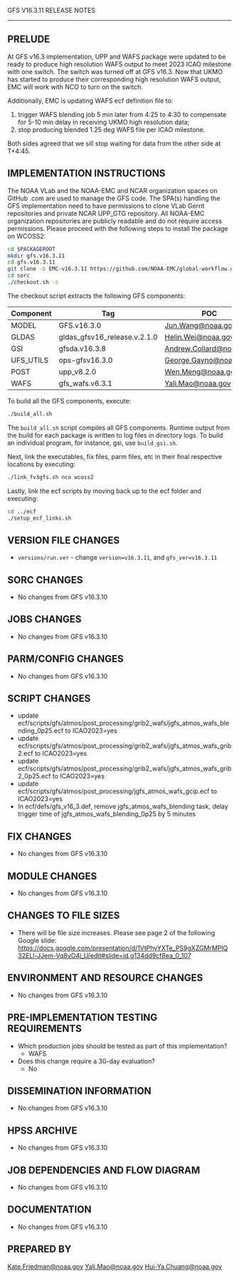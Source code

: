 GFS V16.3.11 RELEASE NOTES

-------
PRELUDE
-------

At GFS v16.3 implementation, UPP and WAFS package were updated to be ready to produce high resolution WAFS output to meet 2023 ICAO milestone with one switch. The switch was turned off at GFS v16.3. Now that UKMO has started to produce their corresponding high resolution WAFS output, EMC will work with NCO to turn on the switch.

Additionally, EMC is updating WAFS ecf definition file to:
1. trigger WAFS blending job 5 min later 
from 4:25 to 4:30 to compensate for 5-10 min delay in receiving UKMO high resolution data;
2. stop producing blended 1.25 deg WAFS file per ICAO milestone.

Both sides agreed that we sill stop waiting for data from the other side at T+4:45.

IMPLEMENTATION INSTRUCTIONS
---------------------------

The NOAA VLab and the NOAA-EMC and NCAR organization spaces on GitHub .com are used to manage the GFS code.  The SPA(s) handling the GFS implementation need to have permissions to clone VLab Gerrit repositories and private NCAR UPP_GTG repository. All NOAA-EMC organization repositories are publicly readable and do not require access permissions.  Please proceed with the following steps to install the package on WCOSS2:

```bash
cd $PACKAGEROOT
mkdir gfs.v16.3.11
cd gfs.v16.3.11
git clone -b EMC-v16.3.11 https://github.com/NOAA-EMC/global-workflow.git .
cd sorc
./checkout.sh -o
```

The checkout script extracts the following GFS components:

| Component | Tag         | POC               |
| --------- | ----------- | ----------------- |
| MODEL     | GFS.v16.3.0   | Jun.Wang@noaa.gov |
| GLDAS     | gldas_gfsv16_release.v.2.1.0 | Helin.Wei@noaa.gov |
| GSI       | gfsda.v16.3.8 | Andrew.Collard@noaa.gov |
| UFS_UTILS | ops-gfsv16.3.0 | George.Gayno@noaa.gov |
| POST      | upp_v8.2.0 | Wen.Meng@noaa.gov |
| WAFS      | gfs_wafs.v6.3.1 | Yali.Mao@noaa.gov |

To build all the GFS components, execute:
```bash
./build_all.sh
```
The `build_all.sh` script compiles all GFS components. Runtime output from the build for each package is written to log files in directory logs. To build an individual program, for instance, gsi, use `build_gsi.sh`.

Next, link the executables, fix files, parm files, etc in their final respective locations by executing:
```bash
./link_fv3gfs.sh nco wcoss2
```

Lastly, link the ecf scripts by moving back up to the ecf folder and executing:
```bash
cd ../ecf
./setup_ecf_links.sh
```

VERSION FILE CHANGES
--------------------

* `versions/run.ver` - change `version=v16.3.11`, and  `gfs_ver=v16.3.11`

SORC CHANGES
------------

* No changes from GFS v16.3.10

JOBS CHANGES
------------

* No changes from GFS v16.3.10

PARM/CONFIG CHANGES
-------------------

* No changes from GFS v16.3.10

SCRIPT CHANGES
--------------

* update ecf/scripts/gfs/atmos/post_processing/grib2_wafs/jgfs_atmos_wafs_blending_0p25.ecf to ICAO2023=yes
* update ecf/scripts/gfs/atmos/post_processing/grib2_wafs/jgfs_atmos_wafs_grib2.ecf to ICAO2023=yes
* update ecf/scripts/gfs/atmos/post_processing/grib2_wafs/jgfs_atmos_wafs_grib2_0p25.ecf to ICAO2023=yes
* update ecf/scripts/gfs/atmos/post_processing/jgfs_atmos_wafs_gcip.ecf to ICAO2023=yes
* In ecf/defs/gfs_v16_3.def, remove jgfs_atmos_wafs_blending task, delay trigger time of jgfs_atmos_wafs_blending_0p25 by 5 minutes

FIX CHANGES
-----------

*  No changes from GFS v16.3.10

MODULE CHANGES
--------------

* No changes from GFS v16.3.10

CHANGES TO FILE SIZES
---------------------

* There will be file size increases.  Please see page 2 of the following Google slide:
https://docs.google.com/presentation/d/1VtPhyYXTe_PS9gXZGMrMPlQ32ELl-JJem-Vq8vO4j_U/edit#slide=id.g134dd9cf8ea_0_107

ENVIRONMENT AND RESOURCE CHANGES
--------------------------------

* No changes from GFS v16.3.10

PRE-IMPLEMENTATION TESTING REQUIREMENTS
---------------------------------------

* Which production jobs should be tested as part of this implementation?
  * WAFS 
* Does this change require a 30-day evaluation?
  * No

DISSEMINATION INFORMATION
-------------------------

* No changes from GFS v16.3.10

HPSS ARCHIVE
------------

* No changes from GFS v16.3.10

JOB DEPENDENCIES AND FLOW DIAGRAM
---------------------------------

* No changes from GFS v16.3.10

DOCUMENTATION
-------------

* No changes from GFS v16.3.10

PREPARED BY
-----------
Kate.Friedman@noaa.gov
Yali.Mao@noaa.gov
Hui-Ya.Chuang@noaa.gov
